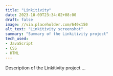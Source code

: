 ```yaml
---
title: "Linkitivity"
date: 2023-10-09T23:34:02+08:00
draft: false
image: //via.placeholder.com/640x150
alt_text: "Linkitivity screenshot"
summary: "Summary of the Linkitivity project"
tech_used:
- JavaScript
- CSS
- HTML
---
```


Description of the Linkitivity project ...

